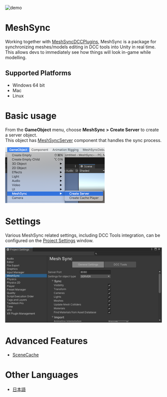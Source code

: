![demo](images/Demo.gif)
# MeshSync

Working together with [MeshSyncDCCPlugins](https://github.com/Unity-Technologies/MeshSyncDCCPlugins), MeshSync is a package for synchronizing meshes/models editing in DCC tools into Unity in real time.
This allows devs to immediately see how things will look in-game while modelling.  

## Supported Platforms

- Windows 64 bit
- Mac
- Linux

# Basic usage

From the **GameObject** menu, choose **MeshSync > Create Server** to create a server object.  
This object has [MeshSyncServer](en/MeshSyncServer.md) component that handles the sync process.

![Menu](images/MenuCreateServer.png)

# Settings

Various MeshSync related settings, including DCC Tools integration, can be configured on the 
[Project Settings](en/ProjectSettings.md) window.

![Settings](images/ProjectSettings.png)


# Advanced Features
- [SceneCache](en/SceneCache.md)

# Other Languages
- [日本語](jp/index.md)








